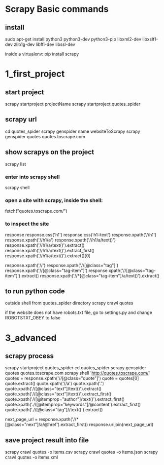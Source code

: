 # Scrapy Basic commands
## install
sudo apt-get install python3 python3-dev python3-pip libxml2-dev libxslt1-dev zlib1g-dev libffi-dev libssl-dev

inside a virtualenv: pip install scrapy

# 1_first_project
## start project
scrapy startproject projectName scrapy startproject quotes_spider

## scrapy url
cd quotes_spider scrapy genspider name websiteToScrapy scrapy genspider quotes quotes.toscrape.com

## show scrapys on the project
scrapy list
### enter into scrapy shell
scrapy shell
### open a site with scrapy, inside the shell:
fetch("quotes.toscrape.com/")

### to inspect the site
response response.css('h1') response.css('h1::text') response.xpath('//h1') response.xpath('//h1/a') response.xpath('//h1/a/text()') response.xpath('//h1/a/text()').extract() response.xpath('//h1/a/text()').extract_first() response.xpath('//h1/a/text()').extract()[0]

response.xpath('//') response.xpath('//[@class="tag"]') response.xpath('//[@class="tag-item"]') response.xpath('//[@class="tag-item"]').extract() response.xpath('//*[@class="tag-item"]/a/text()').extract()

## to run python code
outside shell from quotes_spider directory scrapy crawl quotes

if the website does not have robots.txt file, go to settings.py and change ROBOTSTXT_OBEY to false

# 3_advanced
## scrapy process
scrapy startproject quotes_spider cd quotes_spider scrapy genspider quotes quotes.toscrape.com scrapy shell 'http://quotes.toscrape.com/' quotes = response.xpath('//[@class="quote"]') quote = quotes[0] quote.extract() quote.xpath('//a') quote.xpath('.') quote.xpath('//[@class="text"]/text()').extract() quote.xpath('//[@class="text"]/text()').extract_first() quote.xpath('//[@itemprop="author"]/text()').extract_first() quote.xpath('.//[@itemprop="keywords"]/@content').extract_first() quote.xpath('.//[@class="tag"]//text()').extract()

next_page_url = response.xpath('//*[@class="next"]/a/@href').extract_first() response.urljoin(next_page_url)

## save project result into file
scrapy crawl quotes -o items.csv scrapy crawl quotes -o items.json scrapy crawl quotes -o items.xml

